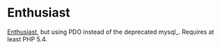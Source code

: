 # Enthusiast

[Enthusiast](https://github.com/angelasabas/enthusiast), but using PDO instead of the deprecated mysql_. Requires at least PHP 5.4.